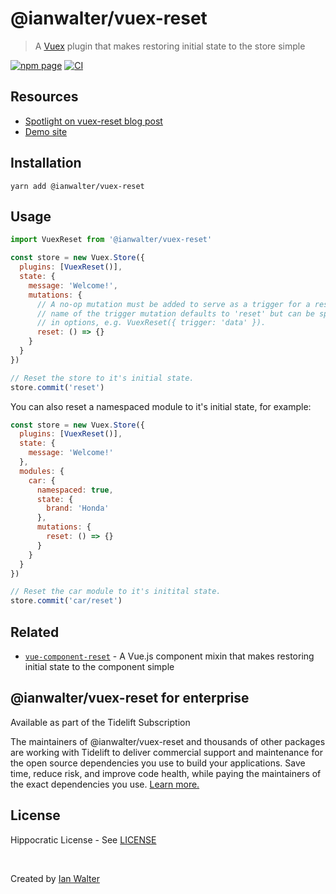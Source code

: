 # @ianwalter/vuex-reset
> A [Vuex][vuexUrl] plugin that makes restoring initial state to the store
> simple

[![npm page][npmImage]][npmUrl]
[![CI][ciImage]][ciUrl]

## Resources

* [Spotlight on vuex-reset blog post][postUrl]
* [Demo site][demoUrl]

## Installation

```console
yarn add @ianwalter/vuex-reset
```

## Usage

```js
import VuexReset from '@ianwalter/vuex-reset'

const store = new Vuex.Store({
  plugins: [VuexReset()],
  state: {
    message: 'Welcome!',
    mutations: {
      // A no-op mutation must be added to serve as a trigger for a reset. The
      // name of the trigger mutation defaults to 'reset' but can be specified
      // in options, e.g. VuexReset({ trigger: 'data' }).
      reset: () => {}
    }
  }
})

// Reset the store to it's initial state.
store.commit('reset')
```

You can also reset a namespaced module to it's initial state, for example:

```js
const store = new Vuex.Store({
  plugins: [VuexReset()],
  state: {
    message: 'Welcome!'
  },
  modules: {
    car: {
      namespaced: true,
      state: {
        brand: 'Honda'
      },
      mutations: {
        reset: () => {}
      }
    }
  }
})

// Reset the car module to it's initital state.
store.commit('car/reset')
```

## Related

* [`vue-component-reset`][vueComponentResetUrl] - A Vue.js component mixin that
  makes restoring initial state to the component simple

## @ianwalter/vuex-reset for enterprise

Available as part of the Tidelift Subscription

The maintainers of @ianwalter/vuex-reset and thousands of other packages are working with Tidelift to deliver commercial support and maintenance for the open source dependencies you use to build your applications. Save time, reduce risk, and improve code health, while paying the maintainers of the exact dependencies you use. [Learn more.](https://tidelift.com/subscription/pkg/npm-ianwalter-vuex-reset?utm_source=npm-ianwalter-vuex-reset&utm_medium=referral&utm_campaign=enterprise&utm_term=repo)

## License

Hippocratic License - See [LICENSE][licenseUrl]

&nbsp;

Created by [Ian Walter](https://ianwalter.dev)

[vuexUrl]: https://github.com/vuejs/vuex
[npmImage]: https://img.shields.io/npm/v/@ianwalter/vuex-reset.svg
[npmUrl]: https://www.npmjs.com/package/@ianwalter/vuex-reset
[ciImage]: https://github.com/ianwalter/vuex-reset/workflows/CI/badge.svg
[ciUrl]: https://github.com/ianwalter/vuex-reset/actions
[postUrl]: https://ianwalter.dev/spotlight-on-vuex-reset/
[demoUrl]: https://vuex-reset.ianwalter.dev
[vueComponentResetUrl]: https://github.com/ianwalter/vue-component-reset
[licenseUrl]: https://github.com/ianwalter/vuex-reset/blob/master/LICENSE

